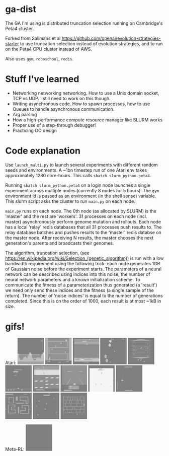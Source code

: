 # ga-dist

The GA I'm using is distributed truncation selection running on Cambridge's Peta4 cluster.

Forked from Salimans et al https://github.com/openai/evolution-strategies-starter to use truncation selection instead of evolution strategies, and to run on the Peta4 CPU cluster instead of AWS. 

Also uses `gym`, `roboschool`, `redis`.

# Stuff I've learned

* Networking networking networking. How to use a Unix domain socket, TCP vs UDP. I still need to work on this though.
* Writing asynchronous code. How to spawn processes, how to use Queues to handle asynchronous communication. 
* Arg parsing
* How a high-performance compute resource manager like SLURM works
* Proper use of a step-through debugger!
* Practicing OO design

# Code explanation

Use `launch_multi.py` to launch several experiments with different random seeds and environments. A ~1bn timestep run of one Atari env takes approximately 1280 core-hours. This calls `sbatch slurm_python.peta4`.

Running `sbatch slurm_python.peta4` on a login node launches a single experiment across multiple nodes (currently 8 nodes for 5 hours). The `gym` environment id is passed as an environment (in the shell sense) variable. This slurm script asks the cluster to run `main.py` on each node.

`main.py` runs on each node. The 0th node (as allocated by SLURM) is the 'master' and the rest are 'workers'. 31 processes on each node (incl. master) asynchronously perform genome mutation and rollouts. Each node has a local 'relay' redis databases that all 31 processes push results to. The relay database batches and pushes results to the 'master' redis databse on the master node. After receiving N results, the master chooses the next generation's parents and broadcasts their genomes.

The algorithm, truncation selection, (see https://en.wikipedia.org/wiki/Selection_(genetic_algorithm)) is run with a low bandwidth requirement using the following trick: each node generates 1GB of Gaussian noise before the experiment starts. The parameters of a neural network can be described using indices into this noise, the number of neural network parameters and a known initialization scheme. To communicate the fitness of a parameterization thus generated (a 'result') we need only send these indices and the fitness (a single sample of the return). The number of 'noise indices' is equal to the number of generations completed. Since this is on the order of 1000, each result is at most ~1kB in size. 

# gifs!
Atari:
![Alt Text](https://github.com/boyentenbi/ga-dist/blob/master/atlantisshort.gif)
![Alt Text](https://github.com/boyentenbi/ga-dist/blob/master/kangarooshort.gif)
![Alt Text](https://github.com/boyentenbi/ga-dist/blob/master/seaquestshort.gif)
![Alt Text](https://github.com/boyentenbi/ga-dist/blob/master/asteroidsshort.gif)
![Alt Text](https://github.com/boyentenbi/ga-dist/blob/master/asterixshort.gif)
![Alt Text](https://github.com/boyentenbi/ga-dist/blob/master/assaultshort.gif)
![Alt Text](https://github.com/boyentenbi/ga-dist/blob/master/frostbiteshort.gif)
![Alt Text](https://github.com/boyentenbi/ga-dist/blob/master/enduroshort.gif)
![Alt Text](https://github.com/boyentenbi/ga-dist/blob/master/Skiing-1--6520.0-37476.gif)
![Alt Text](https://github.com/boyentenbi/ga-dist/blob/master/zaxxonshort.gif)
![Alt Text](https://github.com/boyentenbi/ga-dist/blob/master/ventureshort.gif)
![Alt Text](https://github.com/boyentenbi/ga-dist/blob/master/Gravitar-3-950.0-15315.gif)
![Alt Text](https://github.com/boyentenbi/ga-dist/blob/master/Amidar-0-0-373.0.gif)

Meta-RL: 
![Alt Text](https://github.com/boyentenbi/ga-dist/blob/master/saccadeshort.gif)


